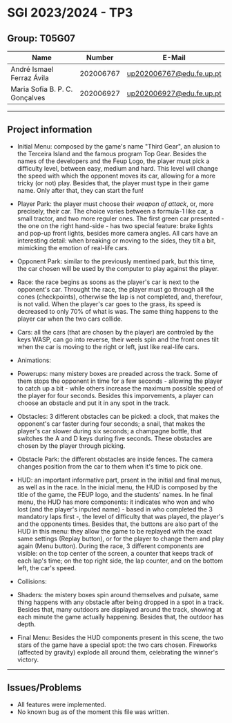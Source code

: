 # SGI 2023/2024 - TP3

## Group: T05G07

| Name                           | Number    | E-Mail                   |
| ------------------------------ | --------- | ------------------------ |
| André Ismael Ferraz Ávila      | 202006767 | up202006767@edu.fe.up.pt |
| Maria Sofia B. P. C. Gonçalves | 202006927 | up202006927@edu.fe.up.pt |

----
## Project information

- Initial Menu: composed by the game's name "Third Gear", an alusion to the Terceira Island and the famous program Top Gear. Besides the names of the developers and the Feup Logo, the player must pick a difficulty level, between easy, medium and hard. This level will change the speed with which the opponent moves its car, allowing for a more tricky (or not) play. Besides that, the player must type in their game name. Only after that, they can start the fun!

- Player Park: the player must choose their *weapon of attack*, or, more precisely, their car. The choice varies between a formula-1 like car, a small tractor, and two more reguler ones. The first green car presented - the one on the right hand-side - has two special feature: brake lights and pop-up front lights, besides more camera angles. All cars have an interesting detail: when breaking or moving to the sides, they tilt a bit, mimicking the emotion of real-life cars.

- Opponent Park: similar to the previously mentined park, but this time, the car chosen will be used by the computer to play against the player.

- Race: the race begins as soons as the player's car is next to the opponent's car. Throught the race, the player must go through all the cones (checkpoints), otherwise the lap is not completed, and, therefour, is not valid. When the player's car goes to the grass, its speed is decreased to only 70% of what is was. The same thing happens to the player car when the two cars collide. 

- Cars: all the cars (that are chosen by the player) are controled by the keys WASP, can go into reverse, their weels spin and the front ones tilt when the car is moving to the right or left, just like real-life cars.

- Animations: 

- Powerups: many mistery boxes are preaded across the track. Some of them stops the opponent in time for a few seconds - allowing the player to catch up a bit - while others increase the maximum possible speed of the player for four seconds. Besides this imporvements, a player can choose an obstacle and put it in any spot in the track.

- Obstacles: 3 different obstacles can be picked: a clock, that makes the opponent's car faster during four seconds; a snail, that makes the player's car slower during six seconds; a champagne bottle, that switches the A and D keys during five seconds. These obstacles are chosen by the player through picking.

- Obstacle Park: the different obstacles are inside fences. The camera changes position from the car to them when it's time to pick one.

- HUD: an important informative part, prsent in the initial and final menus, as well as in the race. In the inicial menu, the HUD is composed by the title of the game, the FEUP logo, and the students' names. In he final menu, the HUD has more components: it indicates who won and who lost (and the player's inputed name) - based in who completed the 3 mandatory laps first -, the level of difficulty that was played, the player's and the opponents times. Besides that, the buttons are also part of the HUD in this menu: they allow the game to be replayed with the exact same settings (Replay button), or for the player to change them and play again (Menu button). During the race, 3 different components are visible: on the top center of the screen, a counter that keeps track of each lap's time; on the top right side, the lap counter, and on the bottom left, the car's speed.

- Collisions:

- Shaders: the mistery boxes spin around themselves and pulsate, same thing happens with any obstacle after being dropped in a spot in a track. Besides that, many outdoors are displayed around the track, showing at each minute the game actually happening. Besides that, the outdoor has depth.

- Final Menu: Besides the HUD components present in this scene, the two stars of the game have a special spot: the two cars chosen. Fireworks (affected by gravity) explode all around them, celebrating the winner's victory.

----
## Issues/Problems

- All features were implemented.
- No known bug as of the moment this file was written.
